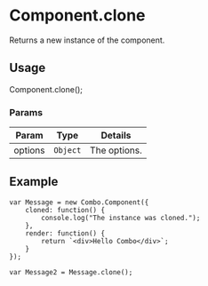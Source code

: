 # Component.clone

Returns a new instance of the component.

## Usage

Component.clone();

### Params

| Param             | Type        | Details                          |
| ----------------- | ----------- | -------------------------------- |
| options           | `Object`    | The options.                     |

## Example

	var Message = new Combo.Component({
		cloned: function() {
			console.log("The instance was cloned.");
		},
		render: function() {
			return `<div>Hello Combo</div>`;
		}
	});

	var Message2 = Message.clone();
